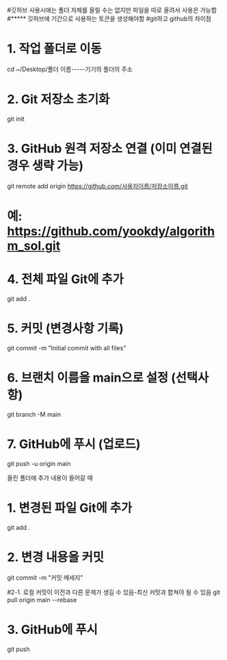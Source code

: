 #깃허브 사용시에는 폴더 자체를 올릴 수는 없지만 파일을 따로 올려서 사용은 가능함
#***** 깃허브에 기간으로 사용하는 토큰을 생성해야함
#git하고 github의 차이점




# 1. 작업 폴더로 이동
cd ~/Desktop/폴더 이름-----기기의 폴더의 주소

# 2. Git 저장소 초기화
git init

# 3. GitHub 원격 저장소 연결 (이미 연결된 경우 생략 가능)
git remote add origin https://github.com/사용자이름/저장소이름.git
# 예: https://github.com/yookdy/algorithm_sol.git

# 4. 전체 파일 Git에 추가
git add .

# 5. 커밋 (변경사항 기록)
git commit -m "Initial commit with all files"

# 6. 브랜치 이름을 main으로 설정 (선택사항)
git branch -M main

# 7. GitHub에 푸시 (업로드)
git push -u origin main



올린 폴더에 추가 내용이 들어갈 때
# 1. 변경된 파일 Git에 추가
git add .

# 2. 변경 내용을 커밋
git commit -m "커밋 메세지"


#2-1. 로컬 커밋이 이전과 다른 문제가 생길 수 있음-최신 커밋과 합쳐야 될 수 있음
git pull origin main --rebase

# 3. GitHub에 푸시
git push
